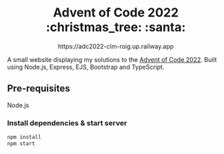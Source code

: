 <div align="center">
<h1>Advent of Code 2022 :christmas_tree: :santa:</h1>
<p>https://adc2022-clm-roig.up.railway.app</p>
</div>

A small website displaying my solutions to the [Advent of Code 2022](https://adventofcode.com/2022). Built using Node.js, Express, EJS, Bootstrap and TypeScript.

## Pre-requisites

Node.js

### Install dependencies & start server

```sh
npm install
npm start
```
